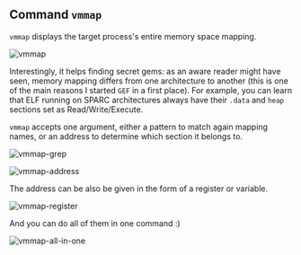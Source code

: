 ## Command `vmmap`

`vmmap` displays the target process's entire memory space mapping.

![vmmap](https://i.imgur.com/V9zMLUt.png)

Interestingly, it helps finding secret gems: as an aware reader might have seen, memory mapping
differs from one architecture to another (this is one of the main reasons I started `GEF` in a first
place). For example, you can learn that ELF running on SPARC architectures always have their `.data`
and `heap` sections set as Read/Write/Execute.

`vmmap` accepts one argument, either a pattern to match again mapping names, or an address to
determine which section it belongs to.

![vmmap-grep](https://github.com/hugsy/gef/assets/11377623/a3dbaa3e-88b0-407f-a0dd-07e65c4a3f73)

![vmmap-address](https://github.com/hugsy/gef/assets/11377623/4dffe491-f927-4f03-b842-4d941140e66c)

The address can be also be given in the form of a register or variable.

![vmmap-register](https://github.com/hugsy/gef/assets/11377623/aed7ecdc-7ad9-4ba5-ae03-329e66432731)

And you can do all of them in one command :)

![vmmap-all-in-one](https://github.com/hugsy/gef/assets/11377623/b043f61b-48b3-4316-9f84-eb83822149ac)
